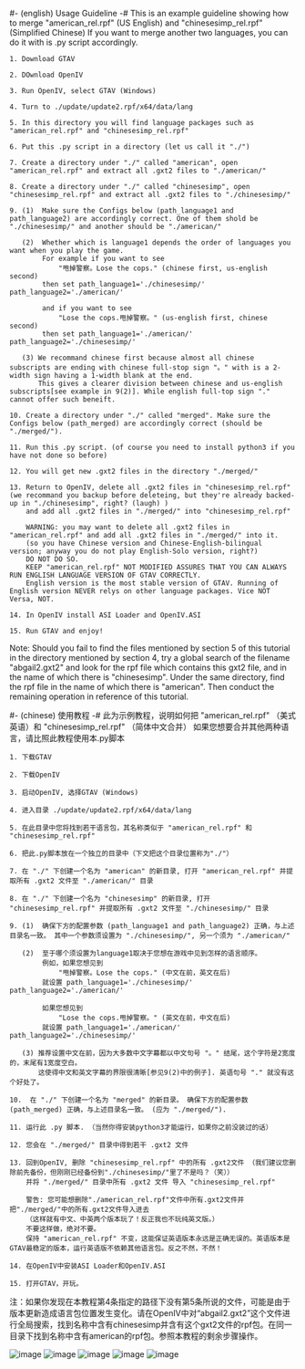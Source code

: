 ﻿#- (english) Usage Guideline  -#
	This is an example guideline showing how to merge "american_rel.rpf" (US English) and "chinesesimp_rel.rpf" (Simplified Chinese)
	If you want to merge another two languages, you can do it with is .py script accordingly.

	1. Download GTAV
	
	2. DOwnload OpenIV
	
	3. Run OpenIV, select GTAV (Windows)
	
	4. Turn to ./update/update2.rpf/x64/data/lang
	
	5. In this directory you will find language packages such as "american_rel.rpf" and "chinesesimp_rel.rpf"
	
	6. Put this .py script in a directory (let us call it "./")
	
	7. Create a directory under "./" called "american", open "american_rel.rpf" and extract all .gxt2 files to "./american/"
	
	8. Create a directory under "./" called "chinesesimp", open "chinesesimp_rel.rpf" and extract all .gxt2 files to "./chinesesimp/"
	
	9. (1)  Make sure the Configs below (path_language1 and path_language2) are accordingly correct. One of them shold be "./chinesesimp/" and another should be "./american/"
	   
	   (2)  Whether which is language1 depends the order of languages you want when you play the game.
	        For example if you want to see
				"甩掉警察。Lose the cops." (chinese first, us-english second)
			then set path_language1='./chinesesimp/' path_language2='./american/'
			
	        and if you want to see
				"Lose the cops.甩掉警察。" (us-english first, chinese second)
			then set path_language1='./american/' path_language2='./chinesesimp/'
	   
	   (3) We recommand chinese first because almost all chinese subscripts are ending with chinese full-stop sign "。" with is a 2-width sign having a 1-width blank at the end.
	       This gives a clearer division between chinese and us-english subscripts[see example in 9(2)]. While english full-top sign "." cannot offer such beneift.
		   
	10. Create a directory under "./" called "merged". Make sure the Configs below (path_merged) are accordingly correct (should be "./merged/").
	
	11. Run this .py script. (of course you need to install python3 if you have not done so before)
	
	12. You will get new .gxt2 files in the directory "./merged/"

	13. Return to OpenIV, delete all .gxt2 files in "chinesesimp_rel.rpf" (we recommand you backup before deleteing, but they're already backed-up in "./chinesesimp", right? (laugh) )
	    and add all .gxt2 files in "./merged/" into "chinesesimp_rel.rpf"
	
		WARNING: you may want to delete all .gxt2 files in "american_rel.rpf" and add all .gxt2 files in "./merged/" into it.
		(so you have Chinese version and Chinese-English-bilingual version; anyway you do not play English-Solo version, right?)
		DO NOT DO SO.
		KEEP "american_rel.rpf" NOT MODIFIED ASSURES THAT YOU CAN ALWAYS RUN ENGLISH LANGUAGE VERSION OF GTAV CORRECTLY.
		English version is the most stable version of GTAV. Running of English version NEVER relys on other language packages. Vice NOT Versa, NOT. 
	
	14. In OpenIV install ASI Loader and OpenIV.ASI
	
	15. Run GTAV and enjoy!

Note: Should you fail to find the files mentioned by section 5 of this tutorial in the directory mentioned by section 4, try a global search of the filename "abgail2.gxt2" and look for the rpf file which contains this gxt2 file, and in the name of which there is "chinesesimp". Under the same directory, find the rpf file in the name of which there is "american". Then conduct the remaining operation in reference of this tutorial.

#- (chinese) 使用教程  -#
	此为示例教程，说明如何把 "american_rel.rpf" （美式英语）和 "chinesesimp_rel.rpf" （简体中文合并）
	如果您想要合并其他两种语言，请比照此教程使用本.py脚本

	1. 下载GTAV
	
	2. 下载OpenIV
	
	3. 启动OpenIV, 选择GTAV (Windows)
	
	4. 进入目录 ./update/update2.rpf/x64/data/lang
	
	5. 在此目录中您将找到若干语言包，其名称类似于 "american_rel.rpf" 和 "chinesesimp_rel.rpf"
	
	6. 把此.py脚本放在一个独立的目录中（下文把这个目录位置称为"./"）
	
	7. 在 "./" 下创建一个名为 "american" 的新目录, 打开 "american_rel.rpf" 并提取所有 .gxt2 文件至 "./american/" 目录
	
	8. 在 "./" 下创建一个名为 "chinesesimp" 的新目录, 打开 "chinesesimp_rel.rpf" 并提取所有 .gxt2 文件至 "./chinesesimp/" 目录
	
	9. (1)  确保下方的配置参数 (path_language1 and path_language2) 正确，与上述目录名一致。 其中一个参数须设置为 "./chinesesimp/", 另一个须为 "./american/"
	   
	   (2)  至于哪个须设置为language1取决于您想在游戏中见到怎样的语言顺序。
	        例如，如果您想见到
				"甩掉警察。Lose the cops." (中文在前，英文在后)
			就设置 path_language1='./chinesesimp/' path_language2='./american/'
			
	        如果您想见到
				"Lose the cops.甩掉警察。" (英文在前，中文在后)
			就设置 path_language1='./american/' path_language2='./chinesesimp/'
	   
	   (3) 推荐设置中文在前，因为大多数中文字幕都以中文句号 "。" 结尾，这个字符是2宽度的，末尾有1宽度空白。
	       这使得中文和英文字幕的界限很清晰[参见9(2)中的例子]. 英语句号 "." 就没有这个好处了。
		   
	10.  在 "./" 下创建一个名为 "merged" 的新目录。 确保下方的配置参数 (path_merged) 正确，与上述目录名一致。 (应为 "./merged/").
	
	11. 运行此 .py 脚本. （当然你得安装python3才能运行，如果你之前没装过的话）
	
	12. 您会在 "./merged/" 目录中得到若干 .gxt2 文件

	13. 回到OpenIV, 删除 "chinesesimp_rel.rpf" 中的所有 .gxt2文件 （我们建议您删除前先备份，但刚刚已经备份到"./chinesesimp/"里了不是吗？（笑））
		并将 "./merged/" 目录中所有 .gxt2 文件 导入 "chinesesimp_rel.rpf"
	
		警告: 您可能想删除"./american_rel.rpf"文件中所有.gxt2文件并把"./merged/"中的所有.gxt2文件导入进去
		（这样就有中文、中英两个版本玩了！反正我也不玩纯英文版。）
		不要这样做，绝对不要。
		保持 "american_rel.rpf" 不变，这能保证英语版本永远是正确无误的。英语版本是GTAV最稳定的版本，运行英语版不依赖其他语言包。反之不然，不然！
	
	14. 在OpenIV中安装ASI Loader和OpenIV.ASI
	
	15. 打开GTAV，开玩。

注：如果你发现在本教程第4条指定的路径下没有第5条所说的文件，可能是由于版本更新造成语言包位置发生变化。请在OpenIV中对“abgail2.gxt2”这个文件进行全局搜索，找到名称中含有chinesesimp并含有这个gxt2文件的rpf包。在同一目录下找到名称中含有american的rpf包。参照本教程的剩余步骤操作。
 
![image](https://github.com/GodCallMeGod/GTAV-bilingual/blob/main/pics/1.jpg)
![image](https://github.com/GodCallMeGod/GTAV-bilingual/blob/main/pics/2.jpg)
![image](https://github.com/GodCallMeGod/GTAV-bilingual/blob/main/pics/3.jpg)
![image](https://github.com/GodCallMeGod/GTAV-bilingual/blob/main/pics/4.jpg)
![image](https://github.com/GodCallMeGod/GTAV-bilingual/blob/main/pics/5.jpg)
